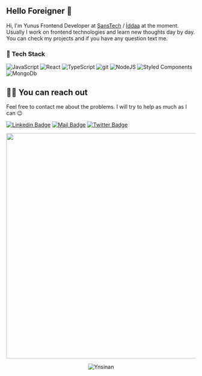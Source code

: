 
## Hello Foreigner 👋
Hi, I'm Yunus Frontend Developer at [ŞansTech](https://www.linkedin.com/company/sans-technology/mycompany/) / [İddaa](https://www.iddaa.com) at the moment. Usually I work on frontend technologies and learn new thoughts day by day. You can check my projects and if you have any question text me.

### 🧰 Tech Stack
<p>
  <img alt="JavaScript" src="https://img.shields.io/badge/-JavaScript-ffd500?style=flat-square&logo=javascript&logoColor=black" />
  <img alt="React" src="https://img.shields.io/badge/-React-198CFF?style=flat-square&logo=react&logoColor=white" />
  <img alt="TypeScript" src="https://img.shields.io/badge/-TypeScript-007ACC?style=flat-square&logo=typescript&logoColor=white" />
  <img alt="git" src="https://img.shields.io/badge/-Git-F05032?style=flat-square&logo=git&logoColor=white" />
  <img alt="NodeJS" src="https://img.shields.io/badge/-Node-339933?style=flat-square&logo=node.js&logoColor=white" />
  <img alt="Styled Components" src="https://img.shields.io/badge/-Styled_Components-DB7093?style=flat-square&logo=styled-components&logoColor=white" />
 <img alt="MongoDb" src="https://img.shields.io/badge/MongoDB-4EA94B?style=flat-square&logo=mongodb&logoColor=white" />
</p>

## 🤙🏻 You can reach out

Feel free to contact me about the problems. I will try to help as much as I can 😉

[![Linkedin Badge](https://img.shields.io/badge/linkedin-%230077B5.svg?&style=for-the-badge&logo=linkedin&logoColor=white)](https://www.linkedin.com/in/yunusinan)
[![Mail Badge](https://img.shields.io/badge/email-c14438?style=for-the-badge&logo=Gmail&logoColor=white&link=mailto:furkanportakalx@gmail.com)](mailto:yns.inan1660@gmail.com)
[![Twitter Badge](https://img.shields.io/badge/twitter-1DA1F2?style=for-the-badge&logo=twitter&logoColor=white)](https://x.com/yns_ngga)


<p align="center">
   <img src="https://media.giphy.com/media/RnPRNP5ICPl6M/giphy.gif" width="600" />
</p>

<p align="center">
   <img src="https://komarev.com/ghpvc/?username=Ynsinan"%20 alt="Ynsinan"/> 
  </p>
